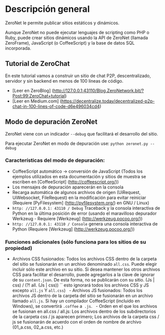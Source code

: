 # Descripción general

ZeroNet le permite publicar sitios estáticos y dinámicos.

Aunque ZeroNet no puede ejecutar lenguajes de scripting como PHP o Ruby, puede crear sitios dinámicos usando la API de ZeroNet (llamada ZeroFrame), JavaScript (o CoffeeScript) y la base de datos SQL incorporada.

## Tutorial de ZeroChat

En este tutorial vamos a construir un sitio de chat P2P, descentralizado, servidor y sin backend en menos de 100 líneas de código.

* [Leer en ZeroBlog] (http://127.0.0.1:43110/Blog.ZeroNetwork.bit/?Post:99:ZeroChat+tutorial)
* [Leer en Medium.com] (https://decentralize.today/decentralized-p2p-chat-in-100-lines-of-code-d6e496034cd4)

## Modo de depuración ZeroNet

ZeroNet viene con un indicador `--debug` que facilitará el desarrollo del sitio.

Para ejecutar ZeroNet en modo de depuración use: `python zeronet.py --debug`

### Características del modo de depuración:

- CoffeeScript automático -> conversión de JavaScript (Todos los ejemplos utilizados en esta documentación y sitios de muestra se escriben en [CoffeeScript] (http://coffeescript.org/))
- Los mensajes de depuración aparecerán en la consola
- Recarga automática de algunos archivos de origen (UiRequest, UiWebsocket, FileRequest) en la modificación para evitar reiniciar (Requiere [PyFilesystem] (http://pyfilesystem.org/) en GNU / Linux)
- `http: //127.0.0.1: 43110 / Debug` Traceback y la consola interactiva de Python en la última posición de error (usando el maravilloso depurador Werkzeug - Requiere [Werkzeug] (http://werkzeug.pocoo.org/))
- `http: //127.0.0.1: 43110 / Console` genera una consola interactiva de Python (Requiere [Werkzeug] (http://werkzeug.pocoo.org/))

### Funciones adicionales (sólo funciona para los sitios de su propiedad)

  - Archivos CSS fusionados: Todos los archivos CSS dentro de la carpeta del sitio se fusionarán en un archivo denominado `all.css`. Puede elegir incluir sólo este archivo en su sitio. Si desea mantener los otros archivos CSS para facilitar el desarrollo, puede agregarlos a la clave de ignorar de su `content.json`. De esta forma, no se publicarán con su sitio. (Js | css) / (?! all. (Js | css)) `` esto ignorará todos los archivos CSS y JS excepto `all.js` Y `all.css`)
  - Archivos JS fusionados: Todos los archivos JS dentro de la carpeta del sitio se fusionarán en un archivo llamado `all.js`. Si hay un compilador CoffeeScript (incluido en Windows), se convertirá `.coffee` a` .js`.
  - Orden en el que los archivos se fusionan en all.css / all.js: Los archivos dentro de los subdirectorios de la carpeta css / js aparecen primero; Los archivos de la carpeta css / js se fusionarán de acuerdo con el orden de nombre de archivo (01_a.css, 02_a.css, etc.)

